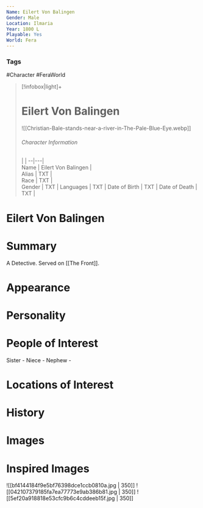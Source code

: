 ```yaml
---
Name: Eilert Von Balingen  
Gender: Male
Location: Ilmaria
Year: 1800 L
Playable: Yes
World: Fera
---
```


### Tags
#Character #FeraWorld 

> [!infobox|light]+  
> # Eilert Von Balingen  
> ![[Christian-Bale-stands-near-a-river-in-The-Pale-Blue-Eye.webp]]
> ###### Character Information
>  |   |
> --|---|  
> Name | Eilert Von Balingen |  
> Alias | TXT |  
> Race | TXT |  
> Gender | TXT |
> Languages | TXT |
> Date of Birth | TXT |
> Date of Death | TXT |

# Eilert Von Balingen

# Summary
A Detective.
Served on [[The Front]].
# Appearance

# Personality

# People of Interest
Sister - 
Niece - 
Nephew - 

# Locations of Interest

# History

# Images

# Inspired Images
![[bf4144184f9e5bf76398dce1ccb0810a.jpg | 350]]
![[042107379185fa7ea77773e9ab386b81.jpg | 350]]
![[5ef20a918818e53cfc9b6c4cddeeb15f.jpg | 350]]